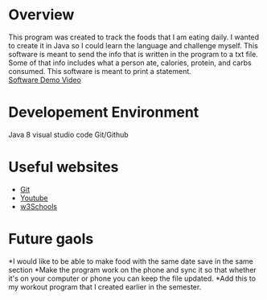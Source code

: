 # Overview
This program was created to track the foods that I am eating daily. I wanted to create it in Java so 
I could learn the language and challenge myself. This software is meant to send the info that is 
written in the program to a txt file. Some of that info includes what a person ate, calories, protein,
and carbs consumed.
This software is meant to print a statement.  
[Software Demo Video](https://www.youtube.com/watch?v=cP5bJDEhXho&ab_channel=Engelito)


# Developement Environment

Java 8
visual studio code
Git/Github

# Useful websites 
* [Git](https://git-scm.com/downloads)
* [Youtube](https://www.youtube.com/watch?v=eUX0MtmjVTc&ab_channel=Engelito)
* [w3Schools](https://www.w3schools.com/java/java_classes.asp)
# Future gaols
*I would like to be able to make food with the same date save in the same section
*Make the program work on the phone and sync it so that whether it's on your computer or phone you can keep
the file updated.
*Add this to my workout program that I created earlier in the semester.
